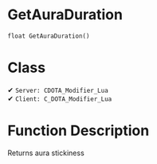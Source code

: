 # GetAuraDuration
```
float GetAuraDuration()
```
# Class
✔ `Server: CDOTA_Modifier_Lua`  
✔ `Client: C_DOTA_Modifier_Lua`  

# Function Description
Returns aura stickiness
